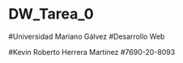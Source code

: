 # DW_Tarea_0

#Universidad Mariano Gálvez
#Desarrollo Web

#Kevin Roberto Herrera Martínez
#7690-20-8093
